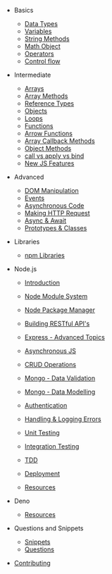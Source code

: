 - Basics

  - [Data Types](data_types/data_types.md)
  - [Variables](variables/variables.md)
  - [String Methods](strings/string_methods.md)
  - [Math Object](math_object/math_object.md)
  - [Operators](operators/operators.md)
  - [Control flow](control_flow/control_flow.md)

- Intermediate

  - [Arrays](arrays/arrays.md)
  - [Array Methods](arrays/array_methods.md)
  - [Reference Types](reference_types/reference.md)
  - [Objects](object/objects.md)
  - [Loops](loops/loops.md)
  - [Functions](functions/functions.md)
  - [Arrow Functions](functions/arrow_functions.md)
  - [Array Callback Methods](arrays/array_callback_methods.md)
  - [Object Methods](object/object_methods.md)
  - [call vs apply vs bind](new_js_features/call_apply_bind.md)
  - [New JS Features](new_js_features/new_js_features.md)

- Advanced

  - [DOM Manipulation](dom/dom.md)
  - [Events](events/events.md)
  - [Asynchronous Code](async/async.md)
  - [Making HTTP Request](async/http.md)
  - [Async & Await](async/async_await.md)
  - [Prototypes & Classes](async/oops.md)

- Libraries

  - [npm Libraries](libraries/index.md)

- Node.js

  - [Introduction](node/intro.md)
  - [Node Module System](node/nms.md)
  - [Node Package Manager](node/npm.md)
  - [Building RESTful API's](node/express.md)
  - [Express - Advanced Topics](node/express-adv.md)
  - [Asynchronous JS](node/async-js.md)
  - [CRUD Operations](node/crud.md)
  - [Mongo - Data Validation](node/mongo-dv.md)
  - [Mongo - Data Modelling](node/mongo-dm.md)
  - [Authentication](node/auth.md)
  - [Handling & Logging Errors](node/errors.md)
  - [Unit Testing](node/unit.md)
  - [Integration Testing](node/integration-test.md)
  - [TDD](node/tdd.md)
  - [Deployment](node/deploy.md)

  - [Resources](node/res.md)

- Deno

  - [Resources](deno/res.md)

- Questions and Snippets

  - [Snippets](qa/snippets.md)
  - [Questions](qa/questions.md)

- [Contributing](contribution/index.md)
